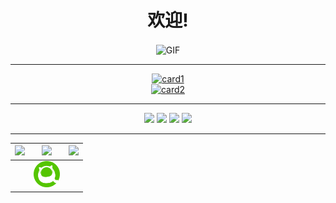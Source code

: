 <div align="center">

**<h1>欢迎!</h1>**

<img src="https://rapidapi.com/blog/wp-content/uploads/2017/01/octocat.gif" align="center" alt="GIF" height="250px"/>

***

[![card1](https://github-readme-stats.vercel.app/api?username=0-a-e&show_icons=true&&bg_color=30,e96443,904e95&title_color=fff&text_color=fff&locale=ja&a&count_private=true&hide=contribs)](#)  
[![card2](https://github-readme-stats.vercel.app/api/top-langs/?username=0-a-e&&bg_color=30,e96443,904e95&title_color=fff&text_color=fff&locale=ja)](#)
***

![](https://img.shields.io/badge/age-15-blue?style=for-the-badge)
![](https://img.shields.io/badge/birthday-2005%2F4%2F3-green?style=for-the-badge)
![](https://img.shields.io/badge/need-DJI%20Mini2-orange?style=for-the-badge)
![](https://img.shields.io/badge/want%20go%20to-HUACHANGBEI-brightgreen?style=for-the-badge)
***

| [<img src="https://img.icons8.com/color/50/000000/twitter-circled.png"/>](http://twitter.com/0_a_e/) | [<img src="https://img.icons8.com/bubbles/48/000000/home-page.png"/>](https://0-a-e.online) | [<img src="https://img.icons8.com/color/50/000000/circled-envelope.png"/>](mailto:0ae@protonmail.com) |
|:---:|:---:|:---:|
| | [<img src="https://github.com/0-a-e/0-a-e/blob/main/favicon.png?raw=true" height="42px" width="42px" />](https://qiita.com/0_a_e) |
</div>
